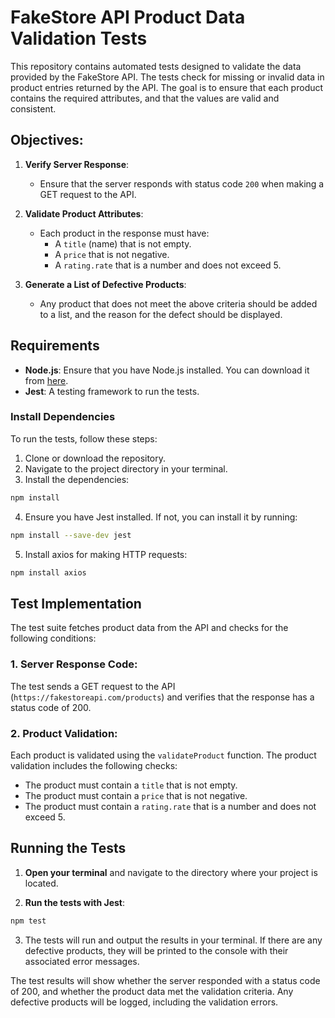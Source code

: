 # FakeStore API Product Data Validation Tests

This repository contains automated tests designed to validate the data provided by the FakeStore API. The tests check for missing or invalid data in product entries returned by the API. The goal is to ensure that each product contains the required attributes, and that the values are valid and consistent.

## Objectives:
1. **Verify Server Response**:
   - Ensure that the server responds with status code `200` when making a GET request to the API.
   
2. **Validate Product Attributes**:
   - Each product in the response must have:
     - A `title` (name) that is not empty.
     - A `price` that is not negative.
     - A `rating.rate` that is a number and does not exceed 5.

3. **Generate a List of Defective Products**:
   - Any product that does not meet the above criteria should be added to a list, and the reason for the defect should be displayed.

## Requirements
- **Node.js**: Ensure that you have Node.js installed. You can download it from [here](https://nodejs.org/).
- **Jest**: A testing framework to run the tests.

### Install Dependencies

To run the tests, follow these steps:

1. Clone or download the repository.
2. Navigate to the project directory in your terminal.
3. Install the dependencies:
```bash
npm install
```
4. Ensure you have Jest installed. If not, you can install it by running:
```bash
npm install --save-dev jest
```
5. Install axios for making HTTP requests:
```bash
npm install axios
```

## Test Implementation

The test suite fetches product data from the API and checks for the following conditions:

### 1. **Server Response Code**:
The test sends a GET request to the API (`https://fakestoreapi.com/products`) and verifies that the response has a status code of 200.

### 2. **Product Validation**:
Each product is validated using the `validateProduct` function. The product validation includes the following checks:
- The product must contain a `title` that is not empty.
- The product must contain a `price` that is not negative.
- The product must contain a `rating.rate` that is a number and does not exceed 5.

## Running the Tests

1. **Open your terminal** and navigate to the directory where your project is located.

2. **Run the tests with Jest**:
```bash
npm test
```

3. The tests will run and output the results in your terminal. If there are any defective products, they will be printed to the console with their associated error messages.

The test results will show whether the server responded with a status code of 200, and whether the product data met the validation criteria. Any defective products will be logged, including the validation errors.
